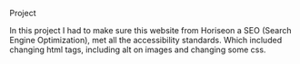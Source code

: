 Project

In this project I had to make sure this website from Horiseon a SEO (Search Engine Optimization), met all the accessibility standards. Which included changing html tags, including alt on images and changing some css.